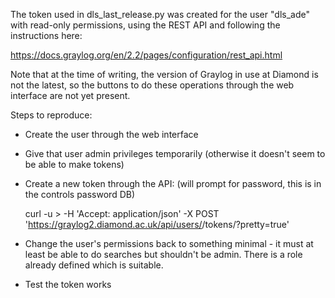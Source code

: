 The token used in dls_last_release.py was created for the user
"dls_ade" with read-only permissions, using the REST API and
following the instructions here:

https://docs.graylog.org/en/2.2/pages/configuration/rest_api.html

Note that at the time of writing, the version of Graylog in use 
at Diamond is not the latest, so the buttons to do these
operations through the web interface are not yet present.

Steps to reproduce:

- Create the user through the web interface

- Give that user admin privileges temporarily (otherwise it
  doesn't seem to be able to make tokens)

- Create a new token through the API: (will prompt for password, this
  is in the controls password DB)

  curl -u <user>> -H 'Accept: application/json' -X POST
  'https://graylog2.diamond.ac.uk/api/users/<user>/tokens/<name for new
   token>?pretty=true'

- Change the user's permissions back to something minimal - it must
  at least be able to do searches but shouldn't be admin. There is a
  role already defined which is suitable.

- Test the token works
